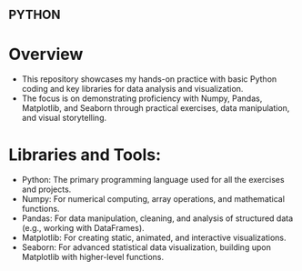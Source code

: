 ##  PYTHON
# Overview
* This repository showcases my hands-on practice with basic Python coding and key libraries for data analysis and visualization.
* The focus is on demonstrating proficiency with Numpy, Pandas, Matplotlib, and Seaborn through practical exercises, data manipulation, and visual storytelling.

# Libraries and Tools:
* Python: The primary programming language used for all the exercises and projects.
* Numpy: For numerical computing, array operations, and mathematical functions.
* Pandas: For data manipulation, cleaning, and analysis of structured data (e.g., working with DataFrames).
* Matplotlib: For creating static, animated, and interactive visualizations.
* Seaborn: For advanced statistical data visualization, building upon Matplotlib with higher-level functions.
